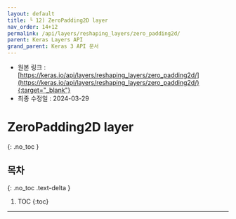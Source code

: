 ```yaml
---
layout: default
title: └ 12) ZeroPadding2D layer
nav_order: 14+12
permalink: /api/layers/reshaping_layers/zero_padding2d/
parent: Keras Layers API
grand_parent: Keras 3 API 문서
---
```


* 원본 링크 : [https://keras.io/api/layers/reshaping_layers/zero_padding2d/](https://keras.io/api/layers/reshaping_layers/zero_padding2d/){:target="_blank"}
* 최종 수정일 : 2024-03-29

# ZeroPadding2D layer
{: .no_toc }

## 목차
{: .no_toc .text-delta }

1. TOC
{:toc}

---
